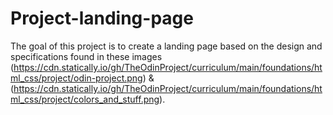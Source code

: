 # Project-landing-page
The goal of this project is to create a landing page based on the design and specifications found in these images (https://cdn.statically.io/gh/TheOdinProject/curriculum/main/foundations/html_css/project/odin-project.png) & (https://cdn.statically.io/gh/TheOdinProject/curriculum/main/foundations/html_css/project/colors_and_stuff.png).
